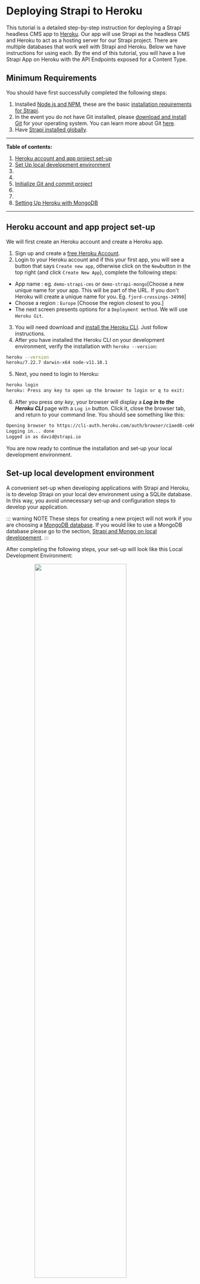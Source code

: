 # Deploying Strapi to Heroku

This tutorial is a detailed step-by-step instruction for deploying a Strapi headless CMS app to [Heroku](https://www.heroku.com/). Our app will use Strapi as the headless CMS and Heroku to act as a hosting server for our Strapi project. There are multiple databases that work well with Strapi and Heroku. Below we have instructions for using each.  By the end of this tutorial, you will have a live Strapi App on Heroku with the API Endpoints exposed for a Content Type. 

## Minimum Requirements

You should have first successfully completed the following steps:

1. Installed [Node.js and NPM](https://nodejs.org/en/), these are the basic [installation requirements for Strapi](/3.x.x/getting-started/install-requirements.html#basic-installation-requirements). 
2. In the event you do not have Git installed, please [download and install Git](https://git-scm.com/downloads) for your operating system. You can learn more about Git [here](https://guides.github.com/introduction/git-handbook/).
3. Have [Strapi installed globally](/3.x.x/step-by-step-tutorials/install-strapi-globally.html#install-strapi-globally).

---

**Table of contents:**

1. [Heroku account and app project set-up](#heroku-account-and-app-project-set-up)
2. [Set Up local development environment](#set-up-local-development-environment)
3. 
4. 
5. [Initialize Git and commit project](#initialize-git-and-commit-project)
6. 
7. 
8. [Setting Up Heroku with MongoDB](#setting-up-heroku-and-mongodb-atlas)

---

## Heroku account and app project set-up 

We will first create an Heroku account and create a Heroku app. 

1. Sign up and create a [free Heroku Account](https://www.heroku.com/). 
2. Login to your Heroku account and if this your first app, you will see a button that says `Create new app`, otherwise click on the `New`button in the top right (and click `Create New App`), complete the following steps:
  - App name : eg. `demo-strapi-cms` or `demo-strapi-mongo`[Choose a new unique name for your app.  This will be part of the URL. If you don't Heroku will create a unique name for you. Eg. `fjord-crossings-34990`] 
  - Choose a region : `Europe` [Choose the region closest to you.]
  - The next screen presents options for a `Deployment method`. We will use `Heroku Git`. 
3. You will need download and [install the Heroku CLI](https://devcenter.heroku.com/articles/heroku-cli). Just follow instructions.
4. After you have installed the Heroku CLI on your development environment, verify the installation with `heroku --version`:

```bash 
heroku --version
heroku/7.22.7 darwin-x64 node-v11.10.1 
```

5. Next, you need to login to Heroku:

```bash
heroku login
heroku: Press any key to open up the browser to login or q to exit:
```

6. After you press _any key_, your browser will display a **_Log in to the Heroku CLI_** page with a `Log in` button. Click it, close the browser tab, and return to your command line. You should see something like this:

```bash
Opening browser to https://cli-auth.heroku.com/auth/browser/c1aed8-ce66-41ae-9fbc-5c742359
Logging in... done
Logged in as david@strapi.io
```

You are now ready to continue the installation and set-up your local development environment.

## Set-up local development environment




















A convenient set-up when developing applications with Strapi and Heroku, is to develop Strapi on your local dev environment using a SQLite database. In this way, you avoid unnecessary set-up and configuration steps to develop your application. 

::: warning NOTE
These steps for creating a new project will not work if you are choosing a [MongoDB database](#strapi-and-mongodb). If you would like to use a MongoDB database please go to the section, [Strapi and Mongo on local developement](#strapi-and-mongodb). 
:::



After completing the following steps, your set-up will look like this Local Development Environment:

<img src="../assets/heroku-strapi-tutorial/strapi-database-api-local.png" width="70%" style="display: block; margin: auto;">

You will have Strapi installed on your computer and the relationship looks like this.  Strapi "talks" to a database (SQLite) and, with permissions properly set, your API routes are exposed to your browser at [localhost:1337](http://localhost:1337/).



### 1. Create a new project

Navigate to your `Projects/` directory. Enter the following command to create a Strapi Quick Start project. We will call this project `cms`, and Strapi will automatically create a project folder with the `/cms/` name. 

```bash
strapi new cms --quickstart
```

::: warning NOTE
Using the `--quickstart` flag will install Strapi using a [SQLite](https://www.sqlite.org/index.html) database. You leave off the flag to locally install a different database in your development environment.
:::

This will open your default browser to the Welcome page that creates an admin user.

### 2. Create an admin user

The first user you create is the root user for your project. This user has all privileges and access rights. You will need to fill in the form of the following fields:

   - **Username**, create a username, eg. `paulbocuse`
   - **Password**, create a unique password
   - **Email address**, used for account recovery
   - Check **Receive news**, this is optional, but recommended
   - Click the **Ready to Start** button

You are now ready to proceed to initializing Git and committing your project to Git.  

## Initialize Git and commit project

1. Navigate to your `Project/` directory for this Strapi project and make your commit.

```bash title:Desktop/Projects/cms
cd cms
git init
Initialized empty Git repository in /Projects/cms/.git/
git add .
git commit -am "Initial commit"
    ... 
 create mode 100644 plugins/users-permissions/models/User.js
 create mode 100644 plugins/users-permissions/models/User.settings.json
 create mode 100644 plugins/users-permissions/package.json
 create mode 100644 plugins/users-permissions/services/Jwt.js
 create mode 100644 plugins/users-permissions/services/Providers.js
 create mode 100644 plugins/users-permissions/services/User.js
 create mode 100644 plugins/users-permissions/services/UsersPermissions.js
 create mode 100644 public/index.html
 create mode 100644 public/robots.txt
 create mode 100644 public/uploads/.gitkeep
 create mode 100755 server.js
strapi:cms david$ 

```




## Strapi and PostgreSQL 

At this time, you should have completed the [minimum requirement steps](#minimum-requirements). You should have also completed the [Strapi installation](#_1-create-a-new-project) with a SQLite database for your local development environment.  You should have a working Strapi project you can log into at [Strapi login](http://localhost:1337/admin/plugins/users-permissions/auth/login).



## Strapi and MongoDB

At this time, you should have completed the [minimum requirement steps](#minimum-requirements). After that you should have completed the steps in the [Connect Strapi to MongoDB locally](/3.x.x/step-by-step-tutorials/connect-to-mongoDB-locally.html) tutorial. You should have a working Strapi project you can log into at [Strapi login](http://localhost:1337/admin/plugins/users-permissions/auth/login).

You are now ready to create your free [MongoDB Atlas free 512 MB](https://www.mongodb.com/download-center) account and database. After that, we will return to Heroku and your Strapi CMS project.

### 1. Create a MongoDB Atlas account and set-up a MongoDB cluster

We will create a database that we can use in production and access from Heroku. Which means you will have a development database on your local computer and a production-similar database on MongoDB Atlas. (You do not want to be developing on your project and be connected to your actual live database). 

We will set-up a database on a MongoDB Atlas free 512 MB account, which will be similar to an actual production environment. 

(If you get lost or have questions, please review the official [MongoDB Atlas Documentation](https://docs.atlas.mongodb.com/getting-started/).)

1. Sign-up for a [free MongoDB Atlas account](https://www.mongodb.com/cloud/atlas). 
    - Log in to your account.
    - At your dashboard, click `Build a Cluster`, then from the pop-up, `Build my first cluster`.  Note: If you have already created a cluster on this account, you click on `Build a New Cluster`, in the top right.
    - Choose a **Cloud Provider & Region**. We will choose **AWS**, now scroll down and  set the **Region**, notice that some Regions do not have a _free tier_. Choose a region nearest the region you _set-up earlier for Heroku_.       <-----  **TODO: FIX THIS REFERENCE** 
    - Then continue to scroll down and select the **Cluster Tier**. We will select **Shared Sandbax**.
    - Lastly, and at the botto, name your **Cluster Name**, we will use `Strapi-Heroku`
    - Click the green `Create Cluster` button. You will get a message that says, "Your cluster is being created..."

2. After your **Cluster** has been created, go ahead and click on the `Security` tab (next to `Overview`):
    - Click the green `+ ADD NEW USER` button: 
        - Enter a `username` : eg. `paulbocuse` 
        - Enter a `password` : eg. `mySecretPassword` create a unique password for your project
        - Under `User Privileges` ensure **`Read and write to any database`**, is selected. Then click `Add User` to save.

  **NOTE:** This `username` and `password` is needed later when we connect Heroku to MongoDB Atlas.

3. Now that you have added a `user`, we need to whitelist your IP address. Under `Security`, click to `IP Whitelist`. 
    - Click the green `+ ADD IP ADDRESS`
        - Next click `ALLOW ACCESS FROM ANYWHERE`. **Note:** For a real or permanent project you would create a 'Whitelist Entry', for your office IP address and another entry for Heroku.  
        - Click `Confirm`. Then wait until the status turns from `Pending` to `Active`.

4. We should test the **MongoDB** connection from your command line. In this way we will know that your database is ready and available to be accessed by Strapi and Heroku. Click back to the `Overview` tab in your dashboard. 
    - Click `CONNECT` and then `Connect with the Mongo Shell`. **Note:** You should have Mongo Shell installed as above.
    - Click `I have the Mongo Shell installed`, and the dropdown should say `3.6 or later`
    - Click to `Copy` button to copy the command to your clipboard.
    - Paste the command into your command line, and enter your password. (Did you use [special characters](https://docs.atlas.mongodb.com/troubleshoot-connection/#special-characters-in-connection-string-password) in your password?) 
    - You should get messages like this: 

```bash
2019-03-26T17:10:51.389+0100 I NETWORK  [ReplicaSetMonitor-TaskExecutor] Successfully connected to clustercmsstrapiheroku-shard-00-00-o606o.mongodb.net:27017 (1 connections now open to clustercmsstrapiheroku-shard-00-00-o606o.mongodb.net:27017 with a 5 second timeout)
Implicit session: session { "id" : UUID("S0567173-T8cD-R9-Ad4b-P9ba2f8c4-If8") }
MongoDB server version: 4.0.6
Error while trying to show server startup warnings: user is not allowed to do action [getLog] on [admin.]
MongoDB Enterprise ClusterCMSStrapiHeroku-shard-0:PRIMARY>

```
If you got the above message, you are ready to continue. If not, please consult the [MongoDB Atlas troubleshooting documentation](https://dochub.mongodb.org/core/atlas-connection-troubleshooting).

Now that your MongoDB Atlas database is set-up and working, we need to record five parameters located in your Atlas dashboard and then we will be ready to configure Strapi to work with your new database.

We need these five parameters for the Heroku configuration settings: **Database Username**, **Database Password**, **Database Port**, **Database Host** and **Database Name**.

Let's locate each one and copy them to a notepad or text editor for later. 

1 **Database Name**, this is the _lowercase_ name of the Cluster Name we chose in MongDB Atlas, in this case,

  _strapi-heroku_

2. **Database Username**, this is the username we created earlier, in this case,

  _paulbocuse_

3. **Database Password**, this is the password we created earlier, in this case,

  _mySecretPassword_

Click into your Clusters. Here you will see a Dashboard with different options and usage charts. 

4. **Database Port**, we have nothing to locate for the port.  In fact, in Heroku it will just be _empty_. 

5. **Database Host** - This requires the following steps:

    - From your Dashboard, under `Overview`, Click `CONNECT` and then `Connect Your Application`.
    - Under **Choose your driver version**, select **DRIVER** as `Node.js` and **VERSION** as `2.2.12 or later`
    - You will see something like this (under **Connection String Only**):
      
      _`mongodb://paulbocuse:<password>@strapi-heroku-shard-00-00-o777o.mongodb.net:27017,strapi-heroku-shard-00-01-o606o.mongodb.net:27017,strapi-heroku-shard-00-02-o606o.mongodb.net:27017/test?ssl=true&replicaSet=Strapi-Heroku-shard-0&authSource=admin&retryWrites=true`_

      We are interested in everything **AFTER** the **@** symbol.  So in this case,

      _`strapi-heroku-shard-00-00-o777o.mongodb.net:27017,strapi-heroku-shard-00-01-o606o.mongodb.net:27017,strapi-heroku-shard-00-02-o606o.mongodb.net:27017/test?ssl=true&replicaSet=Strapi-Heroku-shard-0&authSource=admin&retryWrites=true`_

      This is our **Database Host** variable.  

Please keep these five MongoDB Atlas database variables for your account ready and available.  We will need them shortly to











### 2. Configure Strapi to work with a MongoDB Atlas database

We have to configure Strapi to connect all the database requirements that MongoDB Atlas needs.  We will add some option parameters to our `database.json` file found in `/Projects/cms/config/environments/database.json`.

In your code editor, open `/config/environments/production/database.json`.  These are your database connection settings.  We need to add a two `options` settings. 

The `package.json` file, initially looks like this:

```js
{
  "defaultConnection": "default",
  "connections": {
    "default": {
      "connector": "strapi-hook-mongoose",
      "settings": {
        "client": "mongo",
        "host": "${process.env.DATABASE_HOST || '127.0.0.1'}",
        "port": "${process.env.DATABASE_PORT || 27017}",
        "database": "${process.env.DATABASE_NAME || 'strapi'}",
        "username": "${process.env.DATABASE_USERNAME || ''}",
        "password": "${process.env.DATABASE_PASSWORD || ''}"
      },
      "options": {}
    }
  }
}
```

Change `options`, to include the following.  Then save the file.

```js
      "options": {
        "authenticationDatabase": "admin",
        "ssl": true
      }
    }
```

We are now ready to commit our changes. From the root `Projects/cms` folder, use the following commands:  <---- **FIX THIS ALSO GIT INIT**

```bash
git add .
git commit -am "Added environment options to production/database.json"
```

We are now ready to deploy our local Strapi project to our existing Heroku project.


### 3. Deploy Strapi to Heroku

We will now  deploy our existing **Strapi CMS project** to our existing **Heroku project**.   **FIX THIS NEEDS TO FOLLOW HEROKU APP INSTALL**

1. Navigate to the `cms/` project root. Now we will add this local Git repository (our project files) to the existing Heroku app. I named my project `demo-strapi-cms`. You will need your Heroku app name for the next steps:

```bash
heroku git:remote -a demo-strapi-cms     // CHANGE demo-strapi-cms to YOUR APP NAME
```

2. Now we need to push the Strapi files to Heroku and we do this with `git push heroku master` from the command line and you should see something like this:

```bash
git push heroku master

Counting objects: 1926, done.
Delta compression using up to 8 threads.
Compressing objects: 100% (1854/1854), done.
Writing objects: 100% (1926/1926), 15.23 MiB | 4.93 MiB/s, done.
Total 1926 (delta 199), reused 0 (delta 0)
remote: Compressing source files... done.
remote: Building source:
...
remote: -----> Compressing...
remote:        Done: 86.4M
remote: -----> Launching...
remote:        Released v3
remote:        https://demo-strapi-cms.herokuapp.com/ deployed to Heroku
remote: 
remote: Verifying deploy... done.
To https://git.heroku.com/demo-strapi-cms.git
 * [new branch]      master -> master
```

### Configure Heroku with MongoDB Atlas

2. Now let`s [log back into Heroku](https://id.heroku.com/login). You should see your app listed in the dashboard. Go ahead and click on it. We will now configure Heroku to access the MongoDB Atlas database you already created.

Go ahead:
- Click on `Settings`, and next to `Config Vars`, click on the button that says, `Reveal Config Vars`.
- You will need to add five values that correspond to you `package.json` file and you **MongoDB Atlas** settings.  The five values are:

|  KEY | VALUE  |  
|---|---|
| DATABASE_NAME | **strapi-heroku**  |   
| DATABASE_USERNAME  | **paulbocuse**  |   
| DATABASE_PASSWORD   | **mySecretPassword**  |   
| DATABASE_PORT  |   |
| DATABASE_HOST  | **strapi-heroku-shard-00-00-o777o.mongodb.net:27017,strapi-heroku-shard-00-01-o606o.mongodb.net:27017,strapi-heroku-shard-00-02-o606o.mongodb.net:27017/test?ssl=true&replicaSet=Strapi-Heroku-shard-0&authSource=admin&retryWrites=true**  |   

**Note:** Please replace these above values with the actual values of your accounts.


3. Open app

You should now be able to see your app in the browser. 
- Click back to `Overview`
- Click the `Open app`

If you see the Strapi **Welcome.** page for your app, you have correctly set-up, configured and deployed your Strapi project using MongoDB Atlas on Heroku!

You can now create an admin user by click on the `/admin` from the **Welcome page.**







===================================
===================================










##  COPY Strapi and Mongo on Local Development

At this time, if you have completed 1-4 above, you have Strapi and MongoDB installed on your computer and the relationship looks like this.  Strapi "talks" to MongoDB and your API routes are exposed to your browser at [localhost:1337](http://localhost:1337/). 


You will keep this basic installation, here on your local development environment for _development purposes_. Eventually, you will add a front-end framework. These front-end frameworks will interact with Strapi and the browsers. 

![Strapi and MongoDB with a front-end library](../assets/heroku-strapi-tutorial/strapi-mongo-local-frontend.png 'Strapi and Mongo with a Frontend Locally')

## Setting up Heroku and MongoDB Atlas

After this tutorial our Strapi, Heroku and MongoDB Atlas project will look like this:

![Strapi, Heroku and MongoDB Atlas project](../assets/heroku-strapi-tutorial/strapi-atlas-heroku.png 'Strapi, Heroku and MongoDB Atlas project')



### Deploy Strapi to Heroku







---
---






mongodb+srv://paulbocuse:Password123%21@clustercmsstrapiheroku-o606o.mongodb.net/test?retryWrites=true

**Note:** we recommend you to suffix the database's name with your current environment (eg. cms-_development_ or cms-_production_).
        
NODE_ENV=production npm start in command to set the env variable as Heroku 
